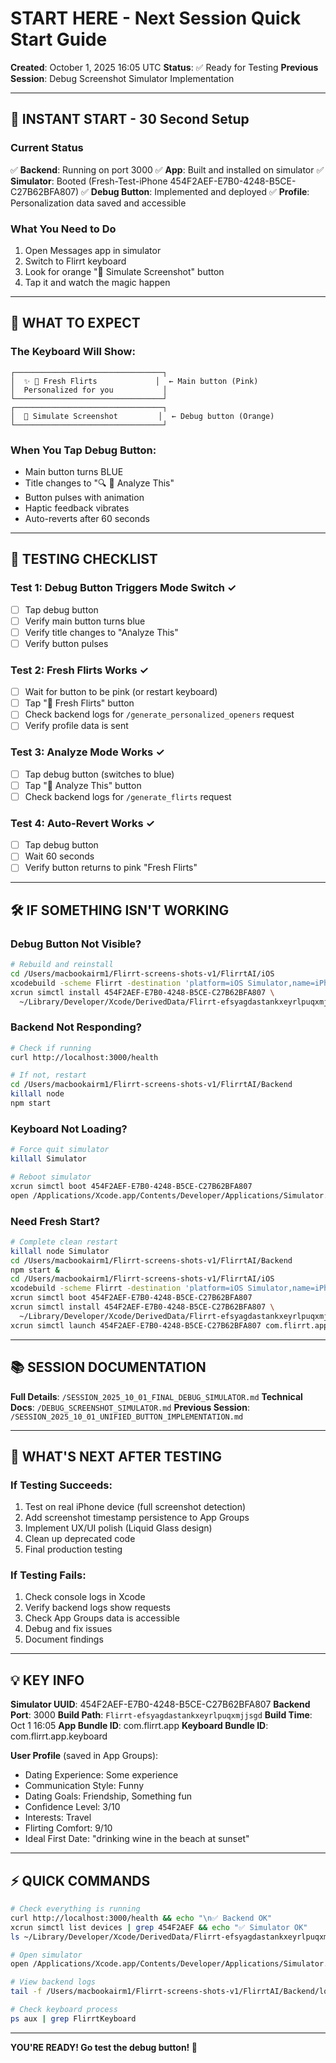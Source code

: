 # START HERE - Next Session Quick Start Guide

**Created**: October 1, 2025 16:05 UTC
**Status**: ✅ Ready for Testing
**Previous Session**: Debug Screenshot Simulator Implementation

---

## 🚀 INSTANT START - 30 Second Setup

### Current Status
✅ **Backend**: Running on port 3000
✅ **App**: Built and installed on simulator
✅ **Simulator**: Booted (Fresh-Test-iPhone 454F2AEF-E7B0-4248-B5CE-C27B62BFA807)
✅ **Debug Button**: Implemented and deployed
✅ **Profile**: Personalization data saved and accessible

### What You Need to Do
1. Open Messages app in simulator
2. Switch to Flirrt keyboard
3. Look for orange "🐛 Simulate Screenshot" button
4. Tap it and watch the magic happen

---

## 📱 WHAT TO EXPECT

### The Keyboard Will Show:
```
┌─────────────────────────────────┐
│  ✨ 💫 Fresh Flirts             │  ← Main button (Pink)
│  Personalized for you           │
└─────────────────────────────────┘
┌─────────────────────────────────┐
│  🐛 Simulate Screenshot         │  ← Debug button (Orange)
└─────────────────────────────────┘
```

### When You Tap Debug Button:
- Main button turns BLUE
- Title changes to "🔍 📸 Analyze This"
- Button pulses with animation
- Haptic feedback vibrates
- Auto-reverts after 60 seconds

---

## 🧪 TESTING CHECKLIST

### Test 1: Debug Button Triggers Mode Switch ✓
- [ ] Tap debug button
- [ ] Verify main button turns blue
- [ ] Verify title changes to "Analyze This"
- [ ] Verify button pulses

### Test 2: Fresh Flirts Works ✓
- [ ] Wait for button to be pink (or restart keyboard)
- [ ] Tap "💫 Fresh Flirts" button
- [ ] Check backend logs for `/generate_personalized_openers` request
- [ ] Verify profile data is sent

### Test 3: Analyze Mode Works ✓
- [ ] Tap debug button (switches to blue)
- [ ] Tap "📸 Analyze This" button
- [ ] Check backend logs for `/generate_flirts` request

### Test 4: Auto-Revert Works ✓
- [ ] Tap debug button
- [ ] Wait 60 seconds
- [ ] Verify button returns to pink "Fresh Flirts"

---

## 🛠️ IF SOMETHING ISN'T WORKING

### Debug Button Not Visible?
```bash
# Rebuild and reinstall
cd /Users/macbookairm1/Flirrt-screens-shots-v1/FlirrtAI/iOS
xcodebuild -scheme Flirrt -destination 'platform=iOS Simulator,name=iPhone 17,OS=latest' build
xcrun simctl install 454F2AEF-E7B0-4248-B5CE-C27B62BFA807 \
  ~/Library/Developer/Xcode/DerivedData/Flirrt-efsyagdastankxeyrlpuqxmjjsgd/Build/Products/Debug-iphonesimulator/Flirrt.app
```

### Backend Not Responding?
```bash
# Check if running
curl http://localhost:3000/health

# If not, restart
cd /Users/macbookairm1/Flirrt-screens-shots-v1/FlirrtAI/Backend
killall node
npm start
```

### Keyboard Not Loading?
```bash
# Force quit simulator
killall Simulator

# Reboot simulator
xcrun simctl boot 454F2AEF-E7B0-4248-B5CE-C27B62BFA807
open /Applications/Xcode.app/Contents/Developer/Applications/Simulator.app
```

### Need Fresh Start?
```bash
# Complete clean restart
killall node Simulator
cd /Users/macbookairm1/Flirrt-screens-shots-v1/FlirrtAI/Backend
npm start &
cd /Users/macbookairm1/Flirrt-screens-shots-v1/FlirrtAI/iOS
xcodebuild -scheme Flirrt -destination 'platform=iOS Simulator,name=iPhone 17,OS=latest' build
xcrun simctl boot 454F2AEF-E7B0-4248-B5CE-C27B62BFA807
xcrun simctl install 454F2AEF-E7B0-4248-B5CE-C27B62BFA807 \
  ~/Library/Developer/Xcode/DerivedData/Flirrt-efsyagdastankxeyrlpuqxmjjsgd/Build/Products/Debug-iphonesimulator/Flirrt.app
xcrun simctl launch 454F2AEF-E7B0-4248-B5CE-C27B62BFA807 com.flirrt.app
```

---

## 📚 SESSION DOCUMENTATION

**Full Details**: `/SESSION_2025_10_01_FINAL_DEBUG_SIMULATOR.md`
**Technical Docs**: `/DEBUG_SCREENSHOT_SIMULATOR.md`
**Previous Session**: `/SESSION_2025_10_01_UNIFIED_BUTTON_IMPLEMENTATION.md`

---

## 🎯 WHAT'S NEXT AFTER TESTING

### If Testing Succeeds:
1. Test on real iPhone device (full screenshot detection)
2. Add screenshot timestamp persistence to App Groups
3. Implement UX/UI polish (Liquid Glass design)
4. Clean up deprecated code
5. Final production testing

### If Testing Fails:
1. Check console logs in Xcode
2. Verify backend logs show requests
3. Check App Groups data is accessible
4. Debug and fix issues
5. Document findings

---

## 💡 KEY INFO

**Simulator UUID**: 454F2AEF-E7B0-4248-B5CE-C27B62BFA807
**Backend Port**: 3000
**Build Path**: `Flirrt-efsyagdastankxeyrlpuqxmjjsgd`
**Build Time**: Oct 1 16:05
**App Bundle ID**: com.flirrt.app
**Keyboard Bundle ID**: com.flirrt.app.keyboard

**User Profile** (saved in App Groups):
- Dating Experience: Some experience
- Communication Style: Funny
- Dating Goals: Friendship, Something fun
- Confidence Level: 3/10
- Interests: Travel
- Flirting Comfort: 9/10
- Ideal First Date: "drinking wine in the beach at sunset"

---

## ⚡ QUICK COMMANDS

```bash
# Check everything is running
curl http://localhost:3000/health && echo "\n✅ Backend OK"
xcrun simctl list devices | grep 454F2AEF && echo "✅ Simulator OK"
ls ~/Library/Developer/Xcode/DerivedData/Flirrt-efsyagdastankxeyrlpuqxmjjsgd/Build/Products/Debug-iphonesimulator/Flirrt.app && echo "✅ App OK"

# Open simulator
open /Applications/Xcode.app/Contents/Developer/Applications/Simulator.app

# View backend logs
tail -f /Users/macbookairm1/Flirrt-screens-shots-v1/FlirrtAI/Backend/logs/*.log

# Check keyboard process
ps aux | grep FlirrtKeyboard
```

---

**YOU'RE READY! Go test the debug button! 🚀**
